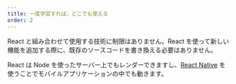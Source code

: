 ```yaml
---
title: 一度学習すれば、どこでも使える
order: 2
---
```


React と組み合わせて使用する技術に制限はありません。React を使って新しい機能を追加する際に、既存のソースコードを書き換える必要はありません。

React は Node を使ったサーバー上でもレンダーできますし、[React Native](https://facebook.github.io/react-native/) を使うことでモバイルアプリケーションの中でも動きます。
